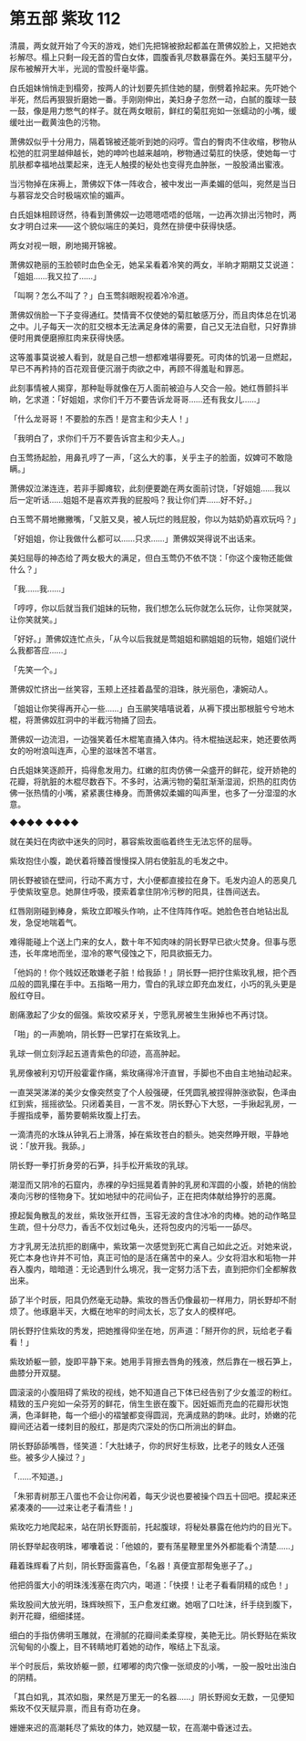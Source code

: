 # 第五部 紫玫 112

清晨，两女就开始了今天的游戏，她们先把锦被掀起都盖在萧佛奴脸上，又把她衣衫解尽。榻上只剩一段无首的雪白女体，圆腹香乳尽数暴露在外。美妇玉腿平分，尿布被解开大半，光润的雪股纤毫毕露。

白氏姐妹悄悄走到榻旁，按两人的计划要先抓住她的腿，倒劈着拎起来。先吓她个半死，然后再狠狠折磨她一番。手刚刚伸出，美妇身子忽然一动，白腻的腹球一鼓一鼓，像是用力憋气的样子。就在两女眼前，鲜红的菊肛宛如一张蠕动的小嘴，缓缓吐出一截黄浊色的污物。

萧佛奴似乎十分用力，隔着锦被还能听到她的闷哼。雪白的臀肉不住收缩，秽物从松弛的肛洞里越伸越长，她的呻吟也越来越响，秽物通过菊肛的快感，使她每一寸肌肤都幸福地战栗起来，连无人触摸的秘处也变得充血肿胀，一股股涌出蜜液。

当污物掉在床褥上，萧佛奴下体一阵收合，被中发出一声柔媚的低叫，宛然是当日与慕容龙交合时极端欢愉的媚声。

白氏姐妹相顾讶然，待看到萧佛奴一边嗯嗯唔唔的低喘，一边再次排出污物时，两女才明白过来——这个貌似端庄的美妇，竟然在排便中获得快感。

两女对视一眼，刷地揭开锦被。

萧佛奴艳丽的玉脸顿时血色全无，她呆呆看着冷笑的两女，半晌才期期艾艾说道：「姐姐……我又拉了……」

「叫啊？怎么不叫了？」白玉莺斜眼睨视着冷冷道。

萧佛奴俏脸一下子变得通红。焚情膏不仅使她的菊肛敏感万分，而且肉体总在饥渴之中。儿子每天一次的肛交根本无法满足身体的需要，自己又无法自慰，只好靠排便时用粪便磨擦肛肉来获得快感。

这等羞事莫说被人看到，就是自己想一想都难堪得要死。可肉体的饥渴一旦燃起，早已不再矜持的百花观音便沉溺于肉欲之中，再顾不得羞耻和罪恶。

此刻事情被人揭穿，那种耻辱就像在万人面前被迫与人交合一般。她红唇颤抖半晌，乞求道：「好姐姐，求你们千万不要告诉龙哥哥……还有我女儿……」

「什么龙哥哥！不要脸的东西！是宫主和少夫人！」

「我明白了，求你们千万不要告诉宫主和少夫人。」

白玉莺扬起脸，用鼻孔哼了一声，「这么大的事，关乎主子的脸面，奴婢可不敢隐瞒。」

萧佛奴泣涕连连，若非手脚瘫软，此刻便要跪在两女面前讨饶，「好姐姐……我以后一定听话……姐姐不是喜欢弄我的屁股吗？我让你们弄……好不好。」

白玉莺不屑地撇撇嘴，「又脏又臭，被人玩烂的贱屁股，你以为姑奶奶喜欢玩吗？」

「好姐姐，你让我做什么都可以……只求……」萧佛奴哭得说不出话来。

美妇屈辱的神态给了两女极大的满足，但白玉莺仍不依不饶：「你这个废物还能做什么？」

「我……我……」

「哼哼，你以后就当我们姐妹的玩物，我们想怎么玩你就怎么玩你，让你哭就哭，让你笑就笑。」

「好好。」萧佛奴连忙点头，「从今以后我就是莺姐姐和鹂姐姐的玩物，姐姐们说什么我都答应……」

「先笑一个。」

萧佛奴忙挤出一丝笑容，玉颊上还挂着晶莹的泪珠，肤光丽色，凄婉动人。

「姐姐让你笑得再开心一些……」白玉鹂笑嘻嘻说着，从褥下摸出那根脏兮兮地木棍，将萧佛奴肛洞中的半截污物捅了回去。

萧佛奴一边流泪，一边强笑着任木棍笔直捅入体内。待木棍抽送起来，她还要依两女的吩咐浪叫连声，心里的滋味苦不堪言。

白氏姐妹笑逐颜开，捣得愈发用力。红嫩的肛肉仿佛一朵盛开的鲜花，绽开娇艳的花瓣，将肮脏的木棍尽数吞下。不多时，沾满污物的菊肛渐渐湿润，炽热的肛肉仿佛一张热情的小嘴，紧紧裹住棒身。而萧佛奴柔媚的叫声里，也多了一分湿湿的水意。

◆◆◆◆ ◆◆◆◆

就在美妇在肉欲中迷失的同时，慕容紫玫面临着终生无法忘怀的屈辱。

紫玫抱住小腹，跪伏着将臻首慢慢探入阴右使脏乱的毛发之中。

阴长野被锁在壁间，行动不离方寸，大小便都直接拉在身下。毛发内迫人的恶臭几乎使紫玫窒息。她屏住呼吸，摸索着拿住阴冷污秽的阳具，往唇间送去。

红唇刚刚碰到棒身，紫玫立即喉头作响，止不住阵阵作呕。她脸色苍白地钻出乱发，急促地喘着气。

难得能碰上个送上门来的女人，数十年不知肉味的阴长野早已欲火焚身。但事与愿违，长年席地而坐，湿冷的寒气侵蚀之下，阳具欲振无力。

「他妈的！你个贱奴还敢嫌老子脏！给我舔！」阴长野一把拧住紫玫乳根，把个西瓜般的圆乳攥在手中。五指略一用力，雪白的乳球立即充血发红，小巧的乳头更是殷红夺目。

剧痛激起了少女的倔强。紫玫咬紧牙关，宁愿乳房被生生揪掉也不再讨饶。

「啪」的一声脆响，阴长野一巴掌打在紫玫乳上。

乳球一侧立刻浮起五道青紫色的印迹，高高肿起。

乳房像被利刃切开般霍霍作痛，紫玫痛得冷汗直冒，手脚也不由自主地抽动起来。

一直哭哭涕涕的美少女像突然变了个人般强硬，任凭圆乳被捏得肿涨欲裂，色泽由红到紫，摇摇欲坠。只闭着美目，一言不发。阴长野心下大怒，一手揪起乳房，一手握指成拳，蓄势要朝紫玫腹上打去。

一滴清亮的水珠从钟乳石上滑落，掉在紫玫苍白的额头。她突然睁开眼，平静地说：「放开我。我舔。」

阴长野一拳打折身旁的石笋，抖手松开紫玫的乳球。

潮湿而又阴冷的石窟内，赤裸的孕妇摇晃着青肿的乳房和浑圆的小腹，娇艳的俏脸凑向污秽的怪物身下。犹如地狱中的花间仙子，正在把肉体献给狰狞的恶魔。

撩起鬓角散乱的发丝，紫玫张开红唇，玉容无波的含住冰冷的肉棒。她的动作略显生疏，但十分尽力，香舌不仅划过龟头，还将包皮内的污垢一一舔尽。

方才乳房无法抗拒的剧痛中，紫玫第一次感觉到死亡离自己如此之近。对她来说，死亡本身也许并不可怕，真正可怕的是活在痛苦中的亲人。少女将泪水和垢物一并吞入腹内，暗暗道：无论遇到什么境况，我一定努力活下去，直到把你们全都解救出来。

舔了半个时辰，阳具仍然毫无动静。紫玫的唇舌仍像最初一样用力，阴长野却不耐烦了。他琢磨半天，大概在地牢的时间太长，忘了女人的模样吧。

阴长野拧住紫玫的秀发，把她推得仰坐在地，厉声道：「掰开你的屄，玩给老子看看！」

紫玫娇躯一颤，旋即平静下来。她用手背擦去唇角的残液，然后靠在一根石笋上，曲膝分开双腿。

圆滚滚的小腹阻碍了紫玫的视线，她不知道自己下体已经告别了少女羞涩的粉红。精致的玉户宛如一朵芬芳的鲜花，俏生生嵌在腹下。因妊娠而充血的花瓣形状饱满，色泽鲜艳，每一个细小的褶皱都变得圆润，充满成熟的韵味。此时，娇嫩的花瓣间还沾着一缕刺目的殷红，那是肉穴深处的伤口所淌出的鲜血。

阴长野舔舔嘴唇，怪笑道：「大肚婊子，你的屄好生标致，比老子的贱女人还强些。被多少人操过？」

「……不知道。」

「朱邪青树那王八蛋也不会让你闲着，每天少说也要被操个四五十回吧。摸起来还紧凑凑的——过来让老子看清些！」

紫玫吃力地爬起来，站在阴长野面前，托起腹球，将秘处暴露在他灼灼的目光下。

阴长野举起夜明珠，嘟囔着说：「他娘的，要有荡星鞭里里外外都能看个清楚……」

藉着珠辉看了片刻，阴长野面露喜色，「名器！真便宜那帮兔崽子了。」

他把鸽蛋大小的明珠浅浅塞在肉穴内，喝道：「快摸！让老子看看阴精的成色！」

紫玫股间大放光明，珠辉映照下，玉户愈发红嫩。她咽了口吐沫，纤手绕到腹下，剥开花瓣，细细揉搓。

细白的手指仿佛明玉雕就，在滑腻的花瓣间柔柔穿梭，美艳无比。阴长野贴在紫玫沉甸甸的小腹上，目不转睛地盯着她的动作，喉结上下乱滚。

半个时辰后，紫玫娇躯一颤，红嘟嘟的肉穴像一张顽皮的小嘴，一股一股吐出浊白的阴精。

「其白如乳，其浓如脂，果然是万里无一的名器……」阴长野阅女无数，一见便知紫玫不仅天赋异禀，而且有奇功在身。

姗姗来迟的高潮耗尽了紫玫的体力，她双腿一软，在高潮中昏迷过去。

